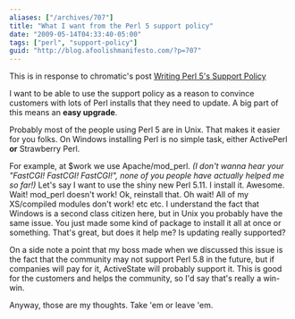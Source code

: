 ```yaml
---
aliases: ["/archives/707"]
title: "What I want from the Perl 5 support policy"
date: "2009-05-14T04:33:40-05:00"
tags: ["perl", "support-policy"]
guid: "http://blog.afoolishmanifesto.com/?p=707"
---
```

This is in response to chromatic's post [Writing Perl 5's Support Policy](http://www.modernperlbooks.com/mt/2009/05/writing-perl-5s-support-policy.html)

I want to be able to use the support policy as a reason to convince customers with lots of Perl installs that they need to update. A big part of this means an **easy upgrade**.

Probably most of the people using Perl 5 are in Unix. That makes it easier for you folks. On Windows installing Perl is no simple task, either ActivePerl **or** Strawberry Perl.

For example, at $work we use Apache/mod\_perl. _(I don't wanna hear your "FastCGI! FastCGI! FastCGI!", none of you people have actually helped me so far!)_ Let's say I want to use the shiny new Perl 5.11. I install it. Awesome. Wait! mod\_perl doesn't work! Ok, reinstall that. Oh wait! All of my XS/compiled modules don't work! etc etc. I understand the fact that Windows is a second class citizen here, but in Unix you probably have the same issue. You just made some kind of package to install it all at once or something. That's great, but does it help me? Is updating really supported?

On a side note a point that my boss made when we discussed this issue is the fact that the community may not support Perl 5.8 in the future, but if companies will pay for it, ActiveState will probably support it. This is good for the customers and helps the community, so I'd say that's really a win-win.

Anyway, those are my thoughts. Take 'em or leave 'em.
